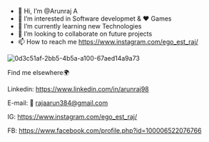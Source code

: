 - 👋 Hi, I’m @Arunraj A
- 👀 I’m interested in Software developmet & ❤ Games
- 🌱 I’m currently learning new Technologies
- 💞️ I’m looking to collaborate on future projects 
- 📫 How to reach me https://www.instagram.com/ego_est_raj/

<!---
Arunraj98/Arunraj98 is a ✨ special ✨ repository because its `README.md` (this file) appears on your GitHub profile.
You can click the Preview link to take a look at your changes.
--->
![0d3c51af-2bb5-4b5a-a100-67aed14a9a73](https://user-images.githubusercontent.com/67274985/162584912-c4750922-7ecf-4f9b-92d2-d6543d8308c6.jpg)

Find me elsewhere🌍

Linkedin: https://www.linkedin.com/in/arunraj98

E-mail: 📧 rajaarun384@gmail.com

IG: https://www.instagram.com/ego_est_raj/

FB: https://www.facebook.com/profile.php?id=100006522076766
